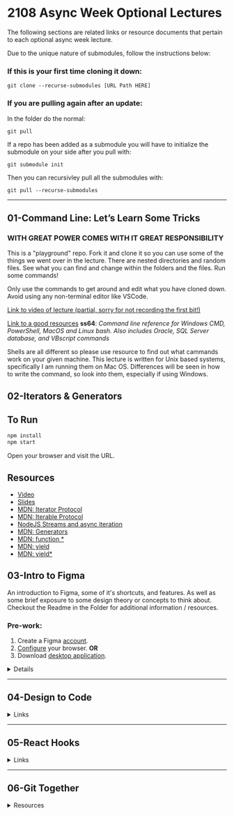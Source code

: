 # **2108 Async Week Optional Lectures**

The following sections are related links or resource documents that pertain to each optional async week lecture.

Due to the unique nature of submodules, follow the instructions below:

### **If this is your first time cloning it down:**

```
git clone --recurse-submodules [URL Path HERE]
```

### **If you are pulling again after an update:**

In the folder do the normal:

```
git pull
```

If a repo has been added as a submodule you will have to initialize the submodule on your side after you pull with:

```
git submodule init
```

Then you can recursivley pull all the submodules with:

```
git pull --recurse-submodules
```

---

## **01-Command Line: Let’s Learn Some Tricks**

### WITH GREAT POWER COMES WITH IT GREAT RESPONSIBILITY

This is a "playground" repo. Fork it and clone it so you can use some of the things we went over in the lecture. There are nested directories and random files. See what you can find and change within the folders and the files. Run some commands!

Only use the commands to get around and edit what you have cloned down. Avoid using any non-terminal editor like VSCode.

[Link to video of lecture (partial, sorry for not recording the first bit!)](https://youtu.be/smziy_50Wno)

[Link to a good resources](https://ss64.com/) **ss64**: _Command line reference for Windows CMD, PowerShell, MacOS and Linux bash. Also includes Oracle, SQL Server database, and VBscript commands_

Shells are all different so please use resource to find out what cammands work on your given machine. This lecture is written for Unix based systems, specifically I am running them on Mac OS. Differences will be seen in how to write the command, so look into them, especially if using Windows.

## **02-Iterators & Generators**

## To Run

```sh
npm install
npm start
```

Open your browser and visit the URL.

## Resources

- [Video](#Youtube-link)
- [Slides](Iterators%20and%20Generators.pdf)
- [MDN: Iterator Protocol](https://developer.mozilla.org/en-US/docs/Web/JavaScript/Reference/Iteration_protocols#the_iterator_protocol)
- [MDN: Iterable Protocol](https://developer.mozilla.org/en-US/docs/Web/JavaScript/Reference/Iteration_protocols#the_iterable_protocol)
- [NodeJS Streams and async iteration](https://2ality.com/2019/11/nodejs-streams-async-iteration.html)
- [MDN: Generators](https://developer.mozilla.org/en-US/docs/Web/JavaScript/Reference/Global_Objects/Generator)
- [MDN: function \*](https://developer.mozilla.org/en-US/docs/Web/JavaScript/Reference/Statements/function*)
- [MDN: yield](https://developer.mozilla.org/en-US/docs/Web/JavaScript/Reference/Operators/yield)
- [MDN: yield\*](https://developer.mozilla.org/en-US/docs/Web/JavaScript/Reference/Operators/yield*)

## **03-Intro to Figma**

An introduction to Figma, some of it's shortcuts, and features. As well as some brief exposure to some design theory or concepts to think about. Checkout the Readme in the Folder for additional information / resources.

### **Pre-work:**

1. Create a Figma [account][figma].
2. [Configure][configure-figma] your browser. **OR**
3. Download [desktop application][figma-desktop].

[figma]: https://www.figma.com/signup
[configure-figma]: https://help.figma.com/hc/en-us/articles/360039828614-Configure-your-browser-for-Figma
[figma-desktop]: https://help.figma.com/hc/en-us/articles/360039823654-Download-the-Figma-Desktop-App

<details><summary> Details</summary>

## What is Figma?

> Figma is a vector graphics editor and prototyping tool which is primarily web-based, with additional offline features enabled by desktop applications for macOS and Windows. The Figma Mirror companion apps for Android and iOS allow viewing Figma prototypes in real-time on mobile devices.

Get an student account!

1. [Go Here][go-here] : or type in figma education in google
1. Click on Get Verified
1. It will ask you to create an account or sign in

   - If you havent verified your account you will get an email to do so

1. It will redirect you to a subsequent page:

   - Follow through the form
   - Once you reach "_What is your school's name_" the very first item in the dropdown is "_School not listed_"
   - Type in Fullstack Academy, follow the rest of the form and submit
   - after about 48 hours your account should get approved

1. Start Designing!

[go-here]: https://www.figma.com/education/

## Links

<details><summary>Lecture Content </summary>

- [Slide Deck][slides-itf] : Link to the google slides of the course
- [Chack-Demo][chack-demo] : Recreation and demo of some of the tools within Figma that Cody used to map out and design his capstone project
- [Live Coding Example][live-coding] : Project file that we did during lecture!
- [Video!][video-itf]: Here is the recording of the lecture

[chack-demo]: https://www.figma.com/file/7cn59KtIduwdn3jOYKCecF/Chack-Demo?node-id=0%3A1
[slides-itf]: https://docs.google.com/presentation/d/1Q3MCTYok-Z-iZqOoWQpUrA6qAKtJDc522NrFf2eL5v8/edit?usp=sharing
[live-coding]: https://www.figma.com/community/file/1019678177714379962/FSA---Intro-to-Figma-Demo
[video-itf]: https://youtu.be/ErNJpxtydyA

 </details>

<details> <summary>Creative Inspiration</summary>

- [Dribbble][dribble] : _Dribbble is the leading destination to find & showcase creative work and home to the world's best design professionals._
- [Pinterist][pinterist] : _An image sharing and social media service designed to enable saving and discovery of information on the internet using images and, on a smaller scale, animated GIFs and videos, in the form of pinboards._
- [behance][behance] : _Behance is a social media platform owned by Adobe to showcase and discover creative work._
- [awwwards.][awwwards] : _Awwwards is a professional web design and development competition body. It aims to recognize and promote the best of innovative web design. It is a website competition that developers can submit to._
- [pttrns.][pttrns] : _Pttrns is the finest collection of design patterns, resources and inspiration._
- [The Meaning of Color][color-psychology] : _A collection of the meanings of colors and what they represent._

[dribble]: https://dribbble.com/
[pinterist]: https://www.pinterest.com/
[behance]: https://www.behance.net/
[awwwards]: https://www.awwwards.com/
[pttrns]: https://pttrns.com/
[color-psychology]: https://www.empower-yourself-with-color-psychology.com/meaning-of-colors.html

</details>

<details><summary>Tools</summary>

- Color:

  - [myColor.space][color-space]: Enter in one color to get a multitude of color combinations.
  - [adobe Color][adobe-color]: Explore based on keywords to get some color palettes that have been created, as well as create your own!
  - [coolors.co][coolors]: Generate or browse beautiful color combinations for your designs.

- UI / UX:

  - [FlowMapp][flow-mapp]: Great central resource for a bunch of guidelines for web design
  - [Chrome's Accessibility Tools][chrome-accessibility]: A collection of tools you can use in your browser to look at how your website is setup for accessibility.
  - [GoodUI][good-ui]: Collection of tested UIs, great for looking at best practices; be sure to navigate to the 'leaks' page as most everything else is behind a paywall.
  - [Flat Icon][flat-icon]: Icon repository to use on your projects; includes colored icons.
  - [Noun Project][noun-project] : Another Icon repository, mainly black and white colors.

- Stock Media:

  - [Unsplash][unsplash] : Pretty universal, has tons of stock images.
  - [Pexels][pexels] : alternative to Unsplash, also a great spot for stock footage; and it makes it easy to connect with the creators.

  [color-space]: https://mycolor.space/
  [good-ui]: https://goodui.org/leaks/
  [flat-icon]: https://www.flaticon.com/
  [noun-project]: https://thenounproject.com/
  [unsplash]: https://unsplash.com/
  [pexels]: https://www.pexels.com/
  [adobe-color]: https://color.adobe.com/explore
  [chrome-accessibility]: https://developer.chrome.com/docs/devtools/accessibility/reference/
  [coolors]: https://coolors.co/
  [flow-mapp]: https://www.flowmapp.com/blog/glossary

</details>

<details><summary>Figma Plugins</summary>

- Accessibility
  - [A11y - Color Contrast Checker][a11y]
  - [Able - Friction free accessibility][able]
  - [Contrast][contrast]
- Inspiration
  - [Design Inspo][designinspo]
  - [Wireframe][wireframe]
- Stock Media
  - [Chart][chart]
  - [Content Reel][content-reel]
  - [Feather Icons][feather-icons]
  - [Humaans for Figma][humaaans]
  - [Iconify][iconify]
  - [Illustrations][illustrations]
  - [Material Design Icons][material-icons]
  - [Pexels][pexels]
  - [Streamline Icons][streamline-icons]
  - [Unsplash][unsplash-pi]
- Color
  - [Color Palettes][color-palettes]
  - [Color Search][color-search]
  - [Image Palette][image-palette]
- Tools
  - [Autoflow][autoflow]
  - [Design Lint][design-lint]
  - [Duotones][duotones]
  - [Figmotion][figmotion]
  - [Font Explorer][font-explorer]
  - [Font Scale][font-scale]
  - [Logo Creator][logo-creator]
  - [Lorem ipsum][lorem-ipsum]
  - [Sitemap][sitemap]
  - [Remove BG][remove-bg]
  - [Unused Components][unused-components]

[a11y]: https://www.figma.com/community/plugin/733159460536249875/A11y---Color-Contrast-Checker
[able]: https://www.figma.com/community/plugin/734693888346260052/Able-%E2%80%93-Friction-free-accessibility
[autoflow]: https://www.figma.com/community/plugin/733902567457592893/Autoflow
[contrast]: https://www.figma.com/community/plugin/748533339900865323/Contrast
[chart]: https://www.figma.com/community/plugin/734590934750866002/Chart
[color-search]: https://www.figma.com/community/plugin/768550475442788437/Color-Search
[color-palettes]: https://www.figma.com/community/plugin/740832935938649295/Color-Palettes
[content-reel]: https://www.figma.com/community/plugin/731627216655469013/Content-Reel
[font-scale]: https://www.figma.com/community/plugin/741231992144144738/Font-Scale
[font-explorer]: https://www.figma.com/community/plugin/786891204057439536/Font-Explorer
[design-lint]: https://www.figma.com/community/plugin/801195587640428208/Design-Lint
[designinspo]: https://www.figma.com/community/plugin/738775292786594626/Design-Inspo
[duotones]: https://www.figma.com/community/plugin/775712743044356003/Duotones
[feather-icons]: https://www.figma.com/community/plugin/744047966581015514/Feather-Icons
[figmotion]: https://www.figma.com/community/plugin/733025261168520714/Figmotion
[humaaans]: https://www.figma.com/community/plugin/739503328703046360/Humaaans-for-Figma
[iconify]: https://www.figma.com/community/plugin/735098390272716381/Iconify
[illustrations]: https://www.figma.com/community/plugin/781441863578182316/Illustrations
[image-palette]: https://www.figma.com/community/plugin/731841207668879837/Image-Palette
[logo-creator]: https://www.figma.com/community/plugin/768094929040207895/Logo-Creator
[lorem-ipsum]: https://www.figma.com/community/plugin/736000994034548392/Lorem-ipsum
[material-icons]: https://www.figma.com/community/plugin/740272380439725040/Material-Design-Icons
[pexels]: https://www.figma.com/community/plugin/829802086526281657/Pexels
[streamline-icons]: https://www.figma.com/community/plugin/852192486284901337/Streamline-Icons
[sitemap]: https://www.figma.com/community/plugin/818613147082270958/Sitemap
[remove-bg]: https://www.figma.com/community/plugin/738992712906748191/Remove-BG
[wireframe]: https://www.figma.com/community/plugin/742764242781786818/Wireframe
[unsplash-pi]: https://www.figma.com/community/plugin/738454987945972471/Unsplash
[unused-components]: https://www.figma.com/community/plugin/838413521721548186/Unused-Components

</details>

</details>

---

## **04-Design to Code**

<details><summary>Links</summary>

- [Video][dtc-video]
- [repo][dtc-repo]

[dtc-video]: https://www.youtube.com/watch?v=eTSKLmYt_Gk
[dtc-repo]: https://github.com/iseykim/figma-storybook

## </details>

---

## **05-React Hooks**

<details><summary>Links</summary>

- [Good UI][good-ui]
- [awwards][awwards]

[good-ui]: https://goodui.org/leaks/
[awwards]: https://www.awwwards.com/

## </details>

---

## **06-Git Together**

<details><summary>Resources</summary>

- [Slide Deck][slides] : Link to the google slides of the course
- [repo][workshop]: workshop
- [video][video]: video

[slides]: https://docs.google.com/presentation/d/1rriVqX4uA2sU8XzA_84cOT6uRGGirwyAVNkT193d6SE/edit#slide=id.gef26c87547_0_264
[workshop]: https://github.com/helsung/git-together
[video]: https://www.youtube.com/watch?v=miY-EVXksSQ

</details>
